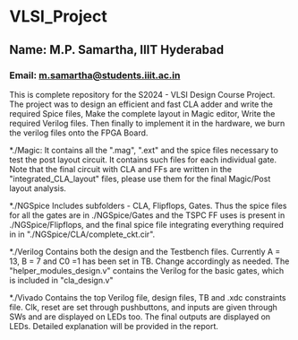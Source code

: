 # VLSI_Project
## Name: M.P. Samartha, IIIT Hyderabad
### Email: m.samartha@students.iiit.ac.in

This is complete repository for the S2024 - VLSI Design Course Project. 
The project was to design an efficient and fast CLA adder and write the required Spice files, Make the complete layout in Magic editor, Write the required Verilog files.
Then finally to implement it in the hardware, we burn the verilog files onto the FPGA Board.

\*./Magic: It contains all the ".mag", ".ext" and the spice files
necessary to test the post layout circuit. It contains such files for
each individual gate. Note that the final circuit with CLA and FFs are
written in the "integrated_CLA_layout" files, please use them for the
final Magic/Post layout analysis.

\*./NGSpice Includes subfolders - CLA, Flipflops, Gates. Thus the spice
files for all the gates are in ./NGSpice/Gates and the TSPC FF uses is
present in ./NGSpice/Flipflops, and the final spice file integrating
everything required in in "./NGSpice/CLA/complete_ckt.cir".

\*./Verilog Contains both the design and the Testbench files. Currently
A = 13, B = 7 and C0 =1 has been set in TB. Change accordingly as
needed. The "helper_modules_design.v" contains the Verilog for the basic
gates, which is included in "cla_design.v"

\*./Vivado Contains the top Verilog file, design files, TB and .xdc
constraints file. Clk, reset are set through pushbuttons, and inputs are
given through SWs and are displayed on LEDs too. The final outputs are
displayed on LEDs. Detailed explanation will be provided in the report.
